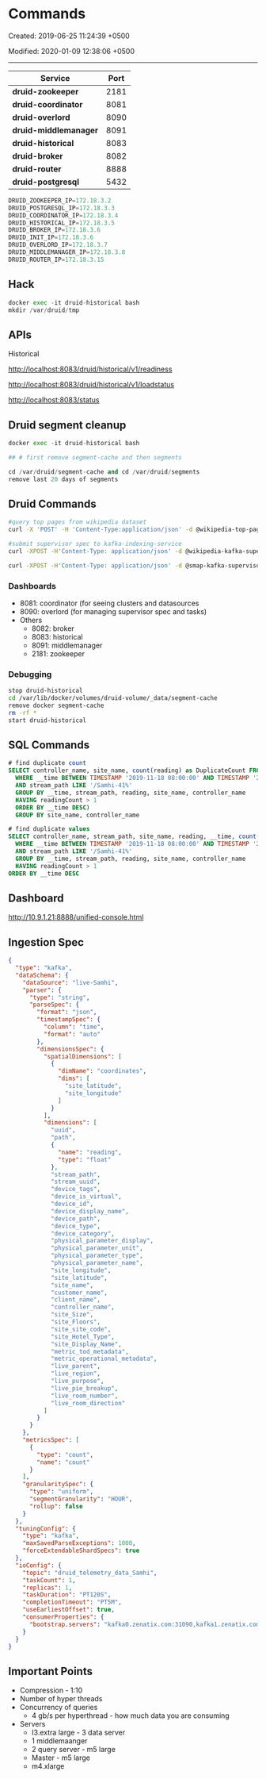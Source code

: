 # Commands

Created: 2019-06-25 11:24:39 +0500

Modified: 2020-01-09 12:38:06 +0500

---

| **Service**             | **Port** |
|-------------------------|----------|
| **druid-zookeeper**     | 2181     |
| **druid-coordinator**   | 8081     |
| **druid-overlord**      | 8090     |
| **druid-middlemanager** | 8091     |
| **druid-historical**    | 8083     |
| **druid-broker**        | 8082     |
| **druid-router**        | 8888     |
| **druid-postgresql**    | 5432     |

```python
DRUID_ZOOKEEPER_IP=172.18.3.2
DRUID_POSTGRESQL_IP=172.18.3.3
DRUID_COORDINATOR_IP=172.18.3.4
DRUID_HISTORICAL_IP=172.18.3.5
DRUID_BROKER_IP=172.18.3.6
DRUID_INIT_IP=172.18.3.6
DRUID_OVERLORD_IP=172.18.3.7
DRUID_MIDDLEMANAGER_IP=172.18.3.8
DRUID_ROUTER_IP=172.18.3.15
```

## Hack

```python
docker exec -it druid-historical bash
mkdir /var/druid/tmp
```

## APIs

Historical

<http://localhost:8083/druid/historical/v1/readiness>

[http://localhost:8083/druid/historical/v1/loadstatus](http://localhost:8083/druid/historical/v1/loadstatus)

[http://localhost:8083/status](http://localhost:8083/status)

## Druid segment cleanup

```python
docker exec -it druid-historical bash

## # first remove segment-cache and then segments

cd /var/druid/segment-cache and cd /var/druid/segments
remove last 20 days of segments
```

## Druid Commands

```bash
#query top pages from wikipedia dataset
curl -X 'POST' -H 'Content-Type:application/json' -d @wikipedia-top-pages.json [http://localhost:8082/druid/v2?pretty](http://localhost:8082/druid/v2/?pretty)

#submit supervisor spec to kafka-indexing-service
curl -XPOST -H'Content-Type: application/json' -d @wikipedia-kafka-supervisor.json <http://localhost:8090/druid/indexer/v1/supervisor>

curl -XPOST -H'Content-Type: application/json' -d @smap-kafka-supervisor-spec.json <http://localhost:8090/druid/indexer/v1/supervisor>
```

### Dashboards

- 8081: coordinator (for seeing clusters and datasources
- 8090: overlord (for managing supervisor spec and tasks)
- Others
  - 8082: broker
  - 8083: historical
  - 8091: middlemanager
  - 2181: zookeeper

### Debugging

```bash
stop druid-historical
cd /var/lib/docker/volumes/druid-volume/_data/segment-cache
remove docker segment-cache
rm -rf *
start druid-historical
```

## SQL Commands

```sql
# find duplicate count
SELECT controller_name, site_name, count(reading) as DuplicateCount FROM (SELECT controller_name, stream_path, site_name, reading, __time, count(reading) as readingCount FROM "live-Samhi"
  WHERE __time BETWEEN TIMESTAMP '2019-11-18 08:00:00' AND TIMESTAMP '2019-11-19 08:00:00'
  AND stream_path LIKE '/Samhi-41%'
  GROUP BY __time, stream_path, reading, site_name, controller_name
  HAVING readingCount > 1
  ORDER BY __time DESC)
  GROUP BY site_name, controller_name

# find duplicate values
SELECT controller_name, stream_path, site_name, reading, __time, count(reading) as readingCount FROM "live-Samhi"
  WHERE __time BETWEEN TIMESTAMP '2019-11-18 08:00:00' AND TIMESTAMP '2019-11-19 09:00:00'
  AND stream_path LIKE '/Samhi-41%'
  GROUP BY __time, stream_path, reading, site_name, controller_name
  HAVING readingCount > 1
ORDER BY __time DESC
```

## Dashboard

<http://10.9.1.21:8888/unified-console.html>

## Ingestion Spec

```json
{
  "type": "kafka",
  "dataSchema": {
    "dataSource": "live-Samhi",
    "parser": {
      "type": "string",
      "parseSpec": {
        "format": "json",
        "timestampSpec": {
          "column": "time",
          "format": "auto"
        },
        "dimensionsSpec": {
          "spatialDimensions": [
            {
              "dimName": "coordinates",
              "dims": [
                "site_latitude",
                "site_longitude"
              ]
            }
          ],
          "dimensions": [
            "uuid",
            "path",
            {
              "name": "reading",
              "type": "float"
            },
            "stream_path",
            "stream_uuid",
            "device_tags",
            "device_is_virtual",
            "device_id",
            "device_display_name",
            "device_path",
            "device_type",
            "device_category",
            "physical_parameter_display",
            "physical_parameter_unit",
            "physical_parameter_type",
            "physical_parameter_name",
            "site_longitude",
            "site_latitude",
            "site_name",
            "customer_name",
            "client_name",
            "controller_name",
            "site_Size",
            "site_Floors",
            "site_site_code",
            "site_Hotel_Type",
            "site_Display_Name",
            "metric_tod_metadata",
            "metric_operational_metadata",
            "live_parent",
            "live_region",
            "live_purpose",
            "live_pie_breakup",
            "live_room_number",
            "live_room_direction"
          ]
        }
      }
    },
    "metricsSpec": [
      {
        "type": "count",
        "name": "count"
      }
    ],
    "granularitySpec": {
      "type": "uniform",
      "segmentGranularity": "HOUR",
      "rollup": false
    }
  },
  "tuningConfig": {
    "type": "kafka",
    "maxSavedParseExceptions": 1000,
    "forceExtendableShardSpecs": true
  },
  "ioConfig": {
    "topic": "druid_telemetry_data_Samhi",
    "taskCount": 1,
    "replicas": 1,
    "taskDuration": "PT120S",
    "completionTimeout": "PT5M",
    "useEarliestOffset": true,
    "consumerProperties": {
      "bootstrap.servers": "kafka0.zenatix.com:31090,kafka1.zenatix.com:31091,kafka2.zenatix.com:31092"
    }
  }
}
```

## Important Points

- Compression - 1:10
- Number of hyper threads
- Concurrency of queries
  - 4 gb/s per hyperthread - how much data you are consuming
- Servers
  - I3.extra large - 3 data server
  - 1 middlemaanger
  - 2 query server - m5 large
  - Master - m5 large
  - m4.xlarge
